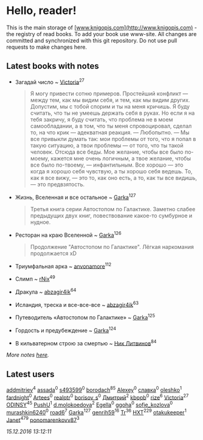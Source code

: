 # Hello, reader!
This is the main storage of [www.knigopis.com](http://www.knigopis.com) - the registry of read books.
To add your book use www-site. All changes are committed and synchronized with this git repository.
Do not use pull requests to make changes here.


## Latest books with notes
* Загадай число ~ [Victoria](users/113/113794223924688167852-google)<sup>27</sup>
    > Я могу привести сотню примеров. Простейший конфликт — между тем, как мы видим
    > себя, и тем, как мы видим других. Допустим, мы с тобой спорим и ты на меня кричишь. Я
    > буду считать, что ты не умеешь держать себя в руках. Но если я на тебя закричу, я буду
    > считать, что проблема не в моем самообладании, а в том, что ты меня спровоцировал, сделал
    > то, на что крик — адекватная реакция.
    > — Любопытно.
    > — Мы все привыкли думать так: мои проблемы от того, что я попал в такую ситуацию, а твои
    > проблемы — от того, что ты такой человек. Отсюда все беды. Мое желание, чтобы все было
    > по-моему, кажется мне очень логичным, а твое желание, чтобы все было по-твоему, —
    > инфантильным. Все хорошо — это когда я хорошо себя чувствую, а ты хорошо себя ведешь.
    > То, как я все вижу, — это то, как оно есть, а то, как ты все видишь, — это предвзятость.

* Жизнь, Вселенная и все остальное ~ [Garka](users/115/115753719718250012620-google)<sup>127</sup>
    > Третья книга серии Автостопом по Галактике. Заметно слабее предыдущих двух книг, повествование какое-то сумбурное и нудное.

* Ресторан на краю Вселенной ~ [Garka](users/115/115753719718250012620-google)<sup>126</sup>
    > Продолжение "Автостопом по Галактике". Лёгкая наркомания продолжается xD

* Триумфальная арка ~ [anvonamore](users/595/5957175-vkontakte)<sup>112</sup>

* Слимп ~ [rNix](users/115/115622071-twitter)<sup>49</sup>

* Дракула ~ [abzagir4ik](users/362/3621623-vkontakte)<sup>64</sup>

* Исландия, треска и все-все-все ~ [abzagir4ik](users/362/3621623-vkontakte)<sup>63</sup>

* Путеводитель «Автостопом по Галактике» ~ [Garka](users/115/115753719718250012620-google)<sup>125</sup>

* Гордость и предубеждение ~ [Garka](users/115/115753719718250012620-google)<sup>124</sup>

* В кильватерном строю за смертью ~ [Ник Литвинов](users/241/241974816-vkontakte)<sup>84</sup>


_More notes [here](latest_books_with_notes.md)._


## Latest users
[addmitriev](users/147/14783111-vkontakte)<sup>4</sup> 
[assada](users/105/10591133-vkontakte)<sup>0</sup> 
[s493599](users/101/101006407075218687771-google)<sup>0</sup> 
[borodach](users/157/15706320-vkontakte)<sup>85</sup> 
[Alexey](users/102/10209998326586256-facebook)<sup>0</sup> 
[славка](users/102/102160213-vkontakte)<sup>0</sup> 
[oleshko](users/101/101032644656574214845-google)<sup>1</sup> 
[fardnight](users/113/1135602736521414-facebook)<sup>0</sup> 
[Artees](users/106/106855668241548058160-google)<sup>0</sup> 
[realptr](users/107/107108746387672736247-google)<sup>0</sup> 
[borisov_s](users/148/1485119-vkontakte)<sup>0</sup> 
[Дмитрий](users/114/114229142682324617650-google)<sup>2</sup> 
[kbppb](users/221/221077923-vkontakte)<sup>0</sup> 
[rize](users/101/101531492482227595895-google)<sup>6</sup> 
[Victoria](users/113/113794223924688167852-google)<sup>27</sup> 
[ODINSY](users/100/100978570902186865324-google)<sup>45</sup> 
[PushU](users/110/110543267830659344493-google)<sup>1</sup> 
[d.molokoedova](users/152/152183909-vkontakte)<sup>2</sup> 
[Egella](users/178/1780858508843822-facebook)<sup>0</sup> 
[ggoha](users/180/18029118-vkontakte)<sup>0</sup> 
[sofie_kozlova](users/134/13441223-vkontakte)<sup>0</sup> 
[murashkin6240](users/131/13159022-vkontakte)<sup>0</sup> 
[road6](users/433/43327312-vkontakte)<sup>7</sup> 
[Garka](users/115/115753719718250012620-google)<sup>127</sup> 
[genrih59](users/872/872361436199401-facebook)<sup>16</sup> 
[Tr](users/122/12282474-vkontakte)<sup>36</sup> 
[HXT](users/100/100002563462782-facebook)<sup>229</sup> 
[otakukeeper](users/350/35080115-vkontakte)<sup>1</sup> 
[Janet](users/205/20565064-vkontakte)<sup>479</sup> 
[ponomarenkovv87](users/376/376238510-yandex)<sup>3</sup> 


_15.12.2016 13:12:11_
